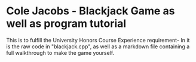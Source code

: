 # Cole Jacobs - Blackjack Game as well as program tutorial

This is to fulfill the University Honors Course Experience requirement-
In it is the raw code in "blackjack.cpp", as well as a markdown file containing a full walkthrough to make the game yourself.

